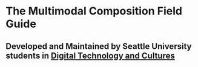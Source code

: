# The Multimodal Composition Field Guide

## Developed and Maintained by Seattle University students in [Digital Technology and Cultures](https://ncs.seattleu.edu/programs-courses/digital-technology/)



